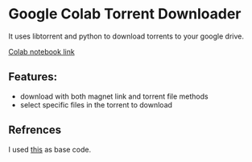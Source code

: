 # Google Colab Torrent Downloader

It uses libtorrent and python to download torrents to your google drive.

[Colab notebook link](https://colab.research.google.com/github/ahtabrizi/Google-Colab-Torrent/blob/main/Torrent_To_Google_Drive_Downloader.ipynb)

## Features:
- download with both magnet link and torrent file methods 
- select specific files in the torrent to download

## Refrences
I used [this](https://colab.research.google.com/github/FKLC/Torrent-To-Google-Drive-Downloader/blob/master/Torrent_To_Google_Drive_Downloader.ipynb) as base code. 
